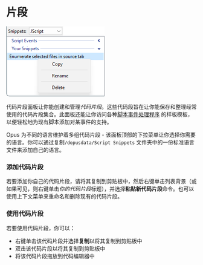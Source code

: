 # 片段

![](/Manual/images/media/13/scripteditor_snippets.png)

代码片段面板让你能创建和管理*代码片段*。这些代码段旨在让你能保存和整理经常使用的代码片段集合。此面板还能让你访问各种[脚本事件处理程序](/Manual/reference/scripting_reference/scripting_events/README.zh.md) 的样板模板，以便轻松地为现有脚本添加对某事件的支持。

Opus 为不同的语言维护着多组代码片段 - 该面板顶部的下拉菜单让你选择你需要的语言。你可以通过复制`/dopusdata/Script Snippets` 文件夹中的一份标准语言文件来添加自己的语言。

### 添加代码片段

若要添加你自己的代码片段，请将其复制到剪贴板中，然后右键单击列表背景（或如果可见，则右键单击*你的代码片段*标题），并选择**粘贴新代码片段**命令。也可以使用上下文菜单来重命名和删除现有的代码片段。

### 使用代码片段

若要使用代码片段，你可以：

- 右键单击该代码片段并选择**复制**以将其复制到剪贴板中
- 双击该代码片段以将其复制到剪贴板中
- 将该代码片段拖放到代码编辑器中